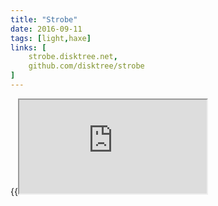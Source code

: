```yaml
---
title: "Strobe"
date: 2016-09-11
tags: [light,haxe]
links: [
	strobe.disktree.net,
	github.com/disktree/strobe
]
---
```

{{<iframe src="https://disktree.net/app/strobe">}}
